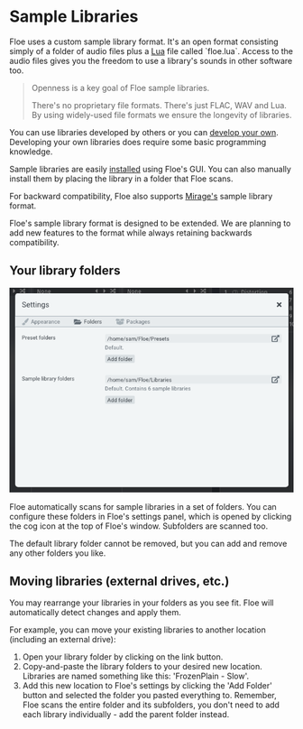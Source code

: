 <!--
SPDX-FileCopyrightText: 2024 Sam Windell
SPDX-License-Identifier: GPL-3.0-or-later
-->

# Sample Libraries

Floe uses a custom sample library format. It's an open format consisting simply of a folder of audio files plus a [Lua](https://en.wikipedia.org/wiki/Lua_(programming_language)) file called `floe.lua`. Access to the audio files gives you the freedom to use a library's sounds in other software too.

> Openness is a key goal of Floe sample libraries. 
> 
> There's no proprietary file formats. There's just FLAC, WAV and Lua. By using widely-used file formats we ensure the longevity of libraries.

You can use libraries developed by others or you can [develop your own](../develop/develop-libraries.md). Developing your own libraries does require some basic programming knowledge.

Sample libraries are easily [installed](../installation/installing-libraries-and-presets.md) using Floe's GUI. You can also manually install them by placing the library in a folder that Floe scans.

For backward compatibility, Floe also supports [Mirage's](mirage.md) sample library format.

Floe's sample library format is designed to be extended. We are planning to add new features to the format while always retaining backwards compatibility.

## Your library folders

![Folder Settings GUI](../images/folder-settings.png)

Floe automatically scans for sample libraries in a set of folders. You can configure these folders in Floe's settings panel, which is opened by clicking the <i class="fa fa-cog"></i> cog icon at the top of Floe's window. Subfolders are scanned too.

The default library folder cannot be removed, but you can add and remove any other folders you like.

## Moving libraries (external drives, etc.)

You may rearrange your libraries in your folders as you see fit. Floe will automatically detect changes and apply them.

For example, you can move your existing libraries to another location (including an external drive):
1. Open your library folder by clicking on the <i class="fa fa-external-link"></i> link button. 
1. Copy-and-paste the library folders to your desired new location. Libraries are named something like this: 'FrozenPlain - Slow'.
1. Add this new location to Floe's settings by clicking the 'Add Folder' button and selected the folder you pasted everything to. Remember, Floe scans the entire folder and its subfolders, you don't need to add each library individually - add the parent folder instead.

